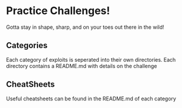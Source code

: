 # Practice Challenges!
Gotta stay in shape, sharp, and on your toes out there in the wild!

## Categories
Each category of exploits is seperated into their own directories. Each directory contains a README.md with details on the challenge

## CheatSheets
Useful cheatsheets can be found in the README.md of each category
